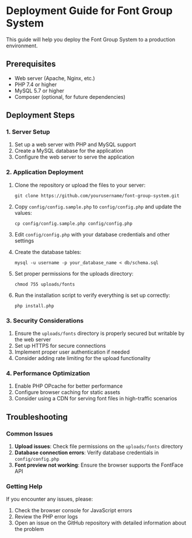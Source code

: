 # Deployment Guide for Font Group System

This guide will help you deploy the Font Group System to a production environment.

## Prerequisites

- Web server (Apache, Nginx, etc.)
- PHP 7.4 or higher
- MySQL 5.7 or higher
- Composer (optional, for future dependencies)

## Deployment Steps

### 1. Server Setup

1. Set up a web server with PHP and MySQL support
2. Create a MySQL database for the application
3. Configure the web server to serve the application

### 2. Application Deployment

1. Clone the repository or upload the files to your server:
   ```
   git clone https://github.com/yourusername/font-group-system.git
   ```

2. Copy `config/config.sample.php` to `config/config.php` and update the values:
   ```
   cp config/config.sample.php config/config.php
   ```

3. Edit `config/config.php` with your database credentials and other settings

4. Create the database tables:
   ```
   mysql -u username -p your_database_name < db/schema.sql
   ```

5. Set proper permissions for the uploads directory:
   ```
   chmod 755 uploads/fonts
   ```

6. Run the installation script to verify everything is set up correctly:
   ```
   php install.php
   ```

### 3. Security Considerations

1. Ensure the `uploads/fonts` directory is properly secured but writable by the web server
2. Set up HTTPS for secure connections
3. Implement proper user authentication if needed
4. Consider adding rate limiting for the upload functionality

### 4. Performance Optimization

1. Enable PHP OPcache for better performance
2. Configure browser caching for static assets
3. Consider using a CDN for serving font files in high-traffic scenarios

## Troubleshooting

### Common Issues

1. **Upload issues**: Check file permissions on the `uploads/fonts` directory
2. **Database connection errors**: Verify database credentials in `config/config.php`
3. **Font preview not working**: Ensure the browser supports the FontFace API

### Getting Help

If you encounter any issues, please:

1. Check the browser console for JavaScript errors
2. Review the PHP error logs
3. Open an issue on the GitHub repository with detailed information about the problem
